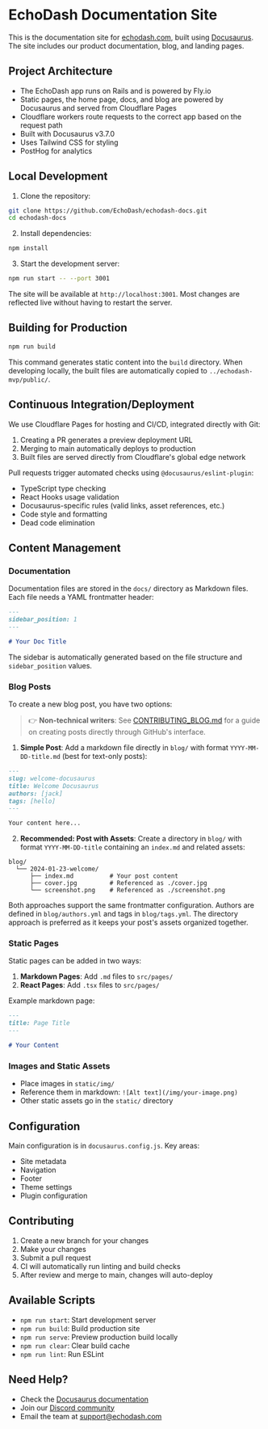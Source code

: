 # EchoDash Documentation Site

This is the documentation site for [echodash.com](https://echodash.com), built using [Docusaurus](https://docusaurus.io/). The site includes our product documentation, blog, and landing pages.

## Project Architecture

- The EchoDash app runs on Rails and is powered by Fly.io
- Static pages, the home page, docs, and blog are powered by Docusaurus and served from Cloudflare Pages
- Cloudflare workers route requests to the correct app based on the request path
- Built with Docusaurus v3.7.0
- Uses Tailwind CSS for styling
- PostHog for analytics

## Local Development

1. Clone the repository:

```bash
git clone https://github.com/EchoDash/echodash-docs.git
cd echodash-docs
```

2. Install dependencies:
```bash
npm install
```

3. Start the development server:
```bash
npm run start -- --port 3001
```

The site will be available at `http://localhost:3001`. Most changes are reflected live without having to restart the server.

## Building for Production

```bash
npm run build
```

This command generates static content into the `build` directory. When developing locally, the built files are automatically copied to `../echodash-mvp/public/`.

## Continuous Integration/Deployment

We use Cloudflare Pages for hosting and CI/CD, integrated directly with Git:
1. Creating a PR generates a preview deployment URL
2. Merging to main automatically deploys to production
3. Built files are served directly from Cloudflare's global edge network

Pull requests trigger automated checks using `@docusaurus/eslint-plugin`:
- TypeScript type checking
- React Hooks usage validation
- Docusaurus-specific rules (valid links, asset references, etc.)
- Code style and formatting
- Dead code elimination

## Content Management

### Documentation

Documentation files are stored in the `docs/` directory as Markdown files. Each file needs a YAML frontmatter header:

```markdown
---
sidebar_position: 1
---

# Your Doc Title
```

The sidebar is automatically generated based on the file structure and `sidebar_position` values.

### Blog Posts

To create a new blog post, you have two options:

> 👉 **Non-technical writers**: See [CONTRIBUTING_BLOG.md](CONTRIBUTING_BLOG.md) for a guide on creating posts directly through GitHub's interface.

1. **Simple Post**: Add a markdown file directly in `blog/` with format `YYYY-MM-DD-title.md` (best for text-only posts):
```markdown
---
slug: welcome-docusaurus
title: Welcome Docusaurus
authors: [jack]
tags: [hello]
---

Your content here...
```

2. **Recommended: Post with Assets**: Create a directory in `blog/` with format `YYYY-MM-DD-title` containing an `index.md` and related assets:
```
blog/
  └── 2024-01-23-welcome/
      ├── index.md          # Your post content
      ├── cover.jpg         # Referenced as ./cover.jpg
      └── screenshot.png    # Referenced as ./screenshot.png
```

Both approaches support the same frontmatter configuration. Authors are defined in `blog/authors.yml` and tags in `blog/tags.yml`. The directory approach is preferred as it keeps your post's assets organized together.

### Static Pages

Static pages can be added in two ways:

1. **Markdown Pages**: Add `.md` files to `src/pages/`
2. **React Pages**: Add `.tsx` files to `src/pages/`

Example markdown page:
```markdown
---
title: Page Title
---

# Your Content
```

### Images and Static Assets

- Place images in `static/img/`
- Reference them in markdown: `![Alt text](/img/your-image.png)`
- Other static assets go in the `static/` directory

## Configuration

Main configuration is in `docusaurus.config.js`. Key areas:
- Site metadata
- Navigation
- Footer
- Theme settings
- Plugin configuration

## Contributing

1. Create a new branch for your changes
2. Make your changes
3. Submit a pull request
4. CI will automatically run linting and build checks
5. After review and merge to main, changes will auto-deploy

## Available Scripts

- `npm run start`: Start development server
- `npm run build`: Build production site
- `npm run serve`: Preview production build locally
- `npm run clear`: Clear build cache
- `npm run lint`: Run ESLint

## Need Help?

- Check the [Docusaurus documentation](https://docusaurus.io/docs)
- Join our [Discord community](https://discord.gg/bEZaBrvawK)
- Email the team at support@echodash.com